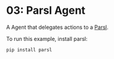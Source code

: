 # 03: Parsl Agent

A Agent that delegates actions to a [Parsl]('https://parsl-project.org).

To run this example, install parsl:
```bash
pip install parsl
```
